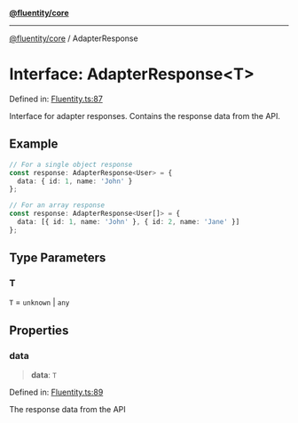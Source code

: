 [**@fluentity/core**](../README.md)

***

[@fluentity/core](../globals.md) / AdapterResponse

# Interface: AdapterResponse\<T\>

Defined in: [Fluentity.ts:87](https://github.com/cedricpierre/fluentity-core/blob/1d3603d30dbf2f38409faffae8314939f23fc811/src/Fluentity.ts#L87)

Interface for adapter responses.
Contains the response data from the API.

## Example

```typescript
// For a single object response
const response: AdapterResponse<User> = {
  data: { id: 1, name: 'John' }
};

// For an array response
const response: AdapterResponse<User[]> = {
  data: [{ id: 1, name: 'John' }, { id: 2, name: 'Jane' }]
};
```

## Type Parameters

### T

`T` = `unknown` \| `any`

## Properties

### data

> **data**: `T`

Defined in: [Fluentity.ts:89](https://github.com/cedricpierre/fluentity-core/blob/1d3603d30dbf2f38409faffae8314939f23fc811/src/Fluentity.ts#L89)

The response data from the API
